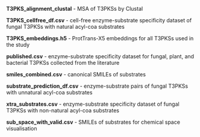 **T3PKS_alignment_clustal** - MSA of T3PKSs by Clustal

**T3PKS_cellfree_df.csv** - cell-free enzyme-substrate specificity dataset of fungal T3PKSs with natural acyl-coa substrates

**T3PKS_embeddings.h5** - ProtTrans-X5 embeddings for all T3PKSs used in the study

**published.csv** - enzyme-substrate specificity dataset for fungal, plant, and bacterial T3PKSs collected from the literature

**smiles_combined.csv** - canonical SMILEs of substrates

**substrate_prediction_df.csv** - enzyme-substrate pairs of fungal T3PKSs with unnatural acyl-coa substrates

**xtra_substrates.csv** - enzyme-substrate specificity dataset of fungal T3PKSs with non-natural acyl-coa substrates

**sub_space_with_valid.csv** - SMILEs of substrates for chemical space visualisation

